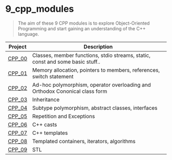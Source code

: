 # 9_cpp_modules
>The aim of these 9 CPP modules is to explore Object-Oriented Programming
>and start gaining an understanding of the C++ language.


| Project | Description |
|---------|-------------|
|[CPP_00](./cpp_00) | Classes, member functions, stdio streams, static, const and some basic stuff..|
|[CPP_01](./cpp_01) | Memory allocation, pointers to members, references, switch statement|
|[CPP_02](./cpp_02) | Ad-hoc polymorphism, operator overloading and Orthodox Cononical class form|
|[CPP_03](./cpp_03) | Inheritance|
|[CPP_04](./cpp_04) | Subtype polymorphism, abstract classes, interfaces|
|[CPP_05](./cpp_05) | Repetition and Exceptions|
|[CPP_06](./cpp_06) | C++ casts|
|[CPP_07](./cpp_07) | C++ templates|
|[CPP_08](./cpp_08) | Templated containers, iterators, algorithms|
|[CPP_09](./cpp_09) | STL|
